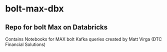 # bolt-max-dbx
## Repo for bolt Max on Databricks
Contains Notebooks for MAX bolt Kafka queries created by Matt Virga (DTC Financial Solutions)
